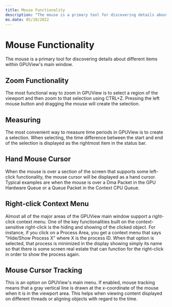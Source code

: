 ```yaml
---
title: Mouse Functionality
description: "The mouse is a primary tool for discovering details about different items within GPUView's main window."
ms.date: 05/10/2022
---
```


# Mouse Functionality

The mouse is a primary tool for discovering details about different items within GPUView's main window.

## Zoom Functionality  

The most functional way to zoom in GPUView is to select a region of the viewport and then zoom to that selection using CTRL+Z. Pressing the left mouse button and dragging the mouse will create the selection.

## Measuring 

The most convenient way to measure time periods in GPUView is to create a selection. When selecting, the time difference between the start and end of the selection is displayed as the rightmost item in the status bar.

## Hand Mouse Cursor

When the mouse is over a section of the screen that supports some left-click functionality, the mouse cursor will be displayed as a hand cursor. Typical examples are when the mouse is over a Dma Packet in the GPU Hardware Queue or a Queue Packet in the Context CPU Queue.

## Right-click Context Menu

Almost all of the major areas of the GPUView main window support a right-click context menu. One of the key functionalities built on the context-sensitive right-click is the hiding and showing of the clicked object. For instance, if you click on a Process Area, you get a context menu that says "Hide/Show Process X" where X is the process ID. When that option is selected, that process is minimized in the display showing simply its name so that there is some screen real estate that can function for the right-click in order to show the process again.

## Mouse Cursor Tracking

This is an option on GPUView's main menu. If enabled, mouse tracking means that a gray vertical line is drawn at the x-coordinate of the mouse when it is in the viewport area. This helps when viewing content displayed on different threads or aligning objects with regard to the time.
